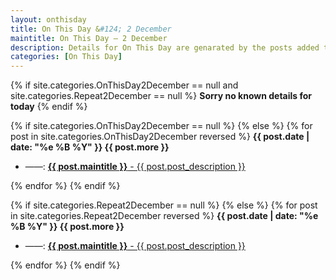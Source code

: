 ```yaml
---
layout: onthisday
title: On This Day &#124; 2 December
maintitle: On This Day — 2 December
description: Details for On This Day are genarated by the posts added to the website so the content is subject to changes/updates over time.
categories: [On This Day]
---
```


{% if site.categories.OnThisDay2December == null and site.categories.Repeat2December == null %}
<strong>Sorry no known details for today</strong>
{% endif %}

{% if site.categories.OnThisDay2December == null %}
{% else %}
{% for post in site.categories.OnThisDay2December reversed %}
<strong>{{ post.date | date: "%e %B %Y" }} {{ post.more }}</strong>
<ul>
<li> ——: <a href="{{ post.url }}"><strong>{{ post.maintitle }}</strong> - {{ post.post_description }}</a></li>
</ul>
{% endfor %}
{% endif %}

{% if site.categories.Repeat2December == null %}
{% else %}
{% for post in site.categories.Repeat2December reversed %}
<strong>{{ post.date | date: "%e %B %Y" }} {{ post.more }}</strong>
<ul>
<li> ——: <a href="{{ post.url }}"><strong>{{ post.maintitle }}</strong> - {{ post.post_description }}</a></li>
</ul>
{% endfor %}
{% endif %}
